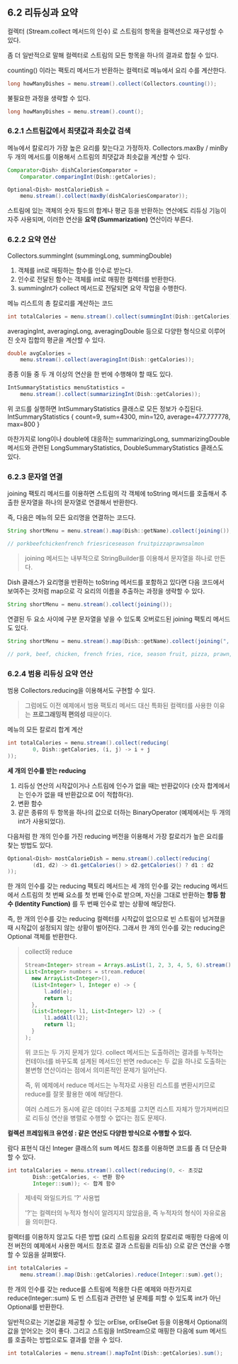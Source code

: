 ## 6.2 리듀싱과 요약
컬렉터 (Stream.collect 메서드의 인수) 로 스트림의 항목을 컬렉션으로 재구성할 수 있다.

좀 더 일반적으로 말해 컬렉터로 스트림의 모든 항목을 하나의 결과로 합칠 수 있다.

counting() 이라는 팩토리 메서드가 반환하는 컬렉터로 메뉴에서 요리 수를 계산한다.
```java
long howManyDishes = menu.stream().collect(Collectors.counting());
```

불필요한 과정을 생략할 수 있다.
```java
long howManyDishes = menu.stream().count();
```

### 6.2.1 스트림값에서 최댓값과 최솟값 검색
메뉴에서 칼로리가 가장 높은 요리를 찾는다고 가정하자.
Collectors.maxBy / minBy 두 개의 메서드를 이용해서 스트림의 최댓값과 최솟값을 계산할 수 있다.
```java
Comparator<Dish> dishCaloriesComparator =
    Comparator.comparingInt(Dish::getCalories);

Optional<Dish> mostCalorieDish = 
    menu.stream().collect(maxBy(dishCaloriesComparator));
```

스트림에 있는 객체의 숫자 필드의 합계나 평균 등을 반환하는 연산에도 리듀싱 기능이 자주 사용되며,
이러한 연산을 **요약 (Summarization)** 연산이라 부른다.

### 6.2.2 요약 연산
Collectors.summingInt (summingLong, summingDouble)
1. 객체를 int로 매핑하는 함수를 인수로 받는다.
2. 인수로 전달된 함수는 객체를 int로 매핑한 컬렉터를 반환한다.
3. summingInt가 collect 메서드로 전달되면 요약 작업을 수행한다.

메뉴 리스트의 총 칼로리를 계산하는 코드
```java
int totalCalories = menu.stream().collect(summingInt(Dish::getCalories));
```

averagingInt, averagingLong, averagingDouble 등으로 다양한 형식으로 이루어진 숫자 집합의 평균을 계산할 수 있다.
```java
double avgCalories =
    menu.stream().collect(averagingInt(Dish::getCalories));
```

종종 이들 중 두 개 이상의 연산을 한 번에 수행해야 할 때도 있다.
```java
IntSummaryStatistics menuStatistics = 
    menu.stream().collect(summarizingInt(Dish::getCalories));
```

위 코드를 실행하면 IntSummaryStatistics 클래스로 모든 정보가 수집된다.  
IntSummaryStatistics { count=9, sum=4300, min=120, average=477.777778, max=800 }

마찬가지로 long이나 double에 대응하는 summarizingLong, summarizingDouble 메서드와 관련된
LongSummaryStatistics, DoubleSummaryStatistics 클래스도 있다.

### 6.2.3 문자열 연결
joining 팩토리 메서드를 이용하면 스트림의 각 객체에 toString 메서드를 호출해서 추출한 문자열을 하나의 문자열로 연결해서 반환한다.

즉, 다음은 메뉴의 모든 요리명을 연결하는 코드다.
```java
String shortMenu = menu.stream().map(Dish::getName).collect(joining());

// porkbeefchickenfrench friesriceseason fruitpizzaprawnsalmon
```

> joining 메서드는 내부적으로 StringBuilder를 이용해서 문자열을 하나로 만든다.

Dish 클래스가 요리명을 반환하는 toString 메서드를 포함하고 있다면 다음 코드에서 보여주는 것처럼
map으로 각 요리의 이름을 추출하는 과정을 생략할 수 있다.
```java
String shortMenu = menu.stream().collect(joining());
```

연결된 두 요소 사이에 구분 문자열을 넣을 수 있도록 오버로드된 joining 팩토리 메서드도 있다.
```java
String shortMenu = menu.stream().map(Dish::getName).collect(joining(", "));

// pork, beef, chicken, french fries, rice, season fruit, pizza, prawn, salmon
```

### 6.2.4 범용 리듀싱 요약 연산
범용 Collectors.reducing을 이용해서도 구현할 수 있다.

> 그럼에도 이전 예제에서 범용 팩토리 메서드 대신 특화된 컬렉터를 사용한 이유는 **프로그래밍적 편의성** 때문이다.

메뉴의 모든 칼로리 합계 계산
```java
int totalCalories = menu.stream().collect(reducing(
        0, Dish::getCalories, (i, j) -> i + j
));
```

**세 개의 인수를 받는 reducing**
1. 리듀싱 연산의 시작값이거나 스트림에 인수가 없을 때는 반환값이다 (숫자 합계에서는 인수가 없을 때 반환값으로 0이 적합하다).
2. 변환 함수
3. 같은 종류의 두 항목을 하나의 값으로 더하는 BinaryOperator (예제에서는 두 개의 int가 사용되었다).

다음처럼 한 개의 인수를 가진 reducing 버전을 이용해서 가장 칼로리가 높은 요리를 찾는 방법도 있다.
```java
Optional<Dish> mostCalorieDish = menu.stream().collect(reducing(
        (d1, d2) -> d1.getCalories() > d2.getCalories() ? d1 : d2
));
```

한 개의 인수를 갖는 reducing 팩토리 메서드는 세 개의 인수를 갖는 reducing 메서드에서 스트림의 첫 번째 요소를 첫 번째 인수로 받으며,
자신을 그대로 반환하는 **항등 함수 (Identity Function)** 를 두 번째 인수로 받는 상황에 해당한다.

즉, 한 개의 인수를 갖는 reducing 컬렉터를 시작값이 없으므로 빈 스트림이 넘겨졌을 때 시작값이 설정되지 않는 상황이 벌어진다.
그래서 한 개의 인수를 갖는 reducing은 Optional 객체를 반환한다.

> collect와 reduce
> 
> ```java
> Stream<Integer> stream = Arrays.asList(1, 2, 3, 4, 5, 6).stream();
> List<Integer> numbers = stream.reduce(
>   new ArrayList<Integer>(),
>   (List<Integer> l, Integer e) -> {
>       l.add(e);
>       return l;
>   },
>   (List<Integer> l1, List<Integer> l2) -> {
>       l1.addAll(l2);
>       return l1;
>   }
> );
> ```
>
> 위 코드는 두 가지 문제가 있다. collect 메서드는 도출하려는 결과를 누적하는 컨테이너를 바꾸도록 설계된 메서드인 반면
> reduce는 두 값을 하나로 도출하는 불변형 연산이라는 점에서 의미론적인 문제가 일어난다.
>
> 즉, 위 예제에서 reduce 메서드는 누적자로 사용된 리스트를 변환시키므로 reduce를 잘못 활용한 예에 해당한다.
> 
> 여러 스레드가 동시에 같은 데이터 구조체를 고치면 리스트 자체가 망가져버리므로 리듀싱 연산을 병렬로 수행할 수 없다는 점도 문제다.

**컬렉션 프레임워크 유연성 : 같은 연산도 다양한 방식으로 수행할 수 있다.**

람다 표현식 대신 Integer 클래스의 sum 메서드 참조를 이용하면 코드를 좀 더 단순화할 수 있다.
```java
int totalCalories = menu.stream().collect(reducing(0, <- 초깃값
        Dish::getCalories, <- 변환 함수
        Integer::sum)); <- 합계 함수
```

> 제네릭 와일드카드 '?' 사용법
> 
> '?'는 컬렉터의 누적자 형식이 알려지지 않았음을, 즉 누적자의 형식이 자유로움을 의미한다.

컬렉터를 이용하지 않고도 다른 방법 (요리 스트림을 요리의 칼로리로 매핑한 다음에 이전 버전의 예제에서 사용한 메서드 참조로 결과 스트림을 리듀싱) 으로 같은 연산을 수행할 수 있음을 살펴봤다.
```java
int totalCalories = 
    menu.stream().map(Dish::getCalories).reduce(Integer::sum).get();
```

한 개의 인수를 갖는 reduce를 스트림에 적용한 다른 예제와 마찬가지로 reduce(Integer::sum) 도
빈 스트림과 관련한 널 문제를 피할 수 있도록 int가 아닌 Optional<Integer>를 반환한다.

일반적으로는 기본값을 제공할 수 있는 orElse, orElseGet 등을 이용해서 Optional의 값을 얻어오는 것이 좋다.
그리고 스트림을 IntStream으로 매핑한 다음에 sum 메서드를 호출하는 방법으로도 결과를 얻을 수 있다.
```java
int totalCalories = menu.stream().mapToInt(Dish::getCalories).sum();
```
